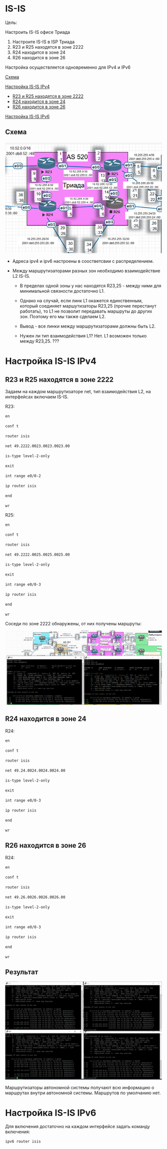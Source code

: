 # IS-IS

Цель:

Настроить IS-IS офисе Триада

1. Настроите IS-IS в ISP Триада
2. R23 и R25 находятся в зоне 2222
3. R24 находится в зоне 24
4. R26 находится в зоне 26

Настройка осуществляется одновременно для IPv4 и IPv6

[Схема](#head0)

[Настройка IS-IS IPv4](#head1)

* [R23 и R25 находятся в зоне 2222](#head2222)
* [R24 находится в зоне 24](#head24)
* [R26 находится в зоне 26](#head26)

[Настройка IS-IS IPv6](#head2)

## <a name="head0"></a>  Схема

![](screenshots/2021-05-07-13-44-43-image.png)

- Адреса ipv4 и ipv6 настроены в соостветсвии с распределением.

- Между маршрутизаторами разных зон необходимо взаимодействие L2 IS-IS.
  
  - В пределах одной зоны у нас находятся R23,25 - между ними для минимальной связности достаточно L1.
  
  - Однако на случай, если линк L1 окажется единственным, который соединяет маршутизаторы R23,25 (прочие перестанут работать), то L1 не позволит передавать маршруты до других зон. Поэтому его мы также сделаем L2.
  
  - Вывод - все линки между маршрутизаторами должны быть L2.
  
  - Нужен ли тип взаимодействия L1? Нет. L1 возможен только между R23,25. ???

# <a name="head1"></a>  Настройка IS-IS IPv4

## <a name="head2222"></a>  R23 и R25 находятся в зоне 2222

Задаем на каждом маршрутизаторе net, тип взаимодействия L2, на интерфейсах включаем IS-IS.

R23:

```
en

conf t

router isis

net 49.2222.0023.0023.0023.00

is-type level-2-only

exit

int range e0/0-2

ip router isis

end

wr 
```

R25:

```
en

conf t

router isis

net 49.2222.0025.0025.0025.00

is-type level-2-only

exit

int range e0/0-3

ip router isis

end

wr 
```

Соседи по зоне 2222 обнаружены, от них получены маршруты:

![](screenshots/2021-05-07-16-07-48-image.png)

## <a name="head24"></a>  R24 находится в зоне 24

R24:

```
en

conf t

router isis

net 49.24.0024.0024.0024.00

is-type level-2-only

exit

int range e0/0-3

ip router isis

end

wr 
```

## <a name="head26"></a>  R26 находится в зоне 26

R24:

```
en

conf t

router isis

net 49.26.0026.0026.0026.00

is-type level-2-only

exit

int range e0/0-3

ip router isis

end

wr 
```

## Результат

![](screenshots/2021-05-07-16-14-44-image.png)

Маршрутизаторы автономной системы получают всю информацию о маршрутах внутри автономной системы. Маршрутов по умолчанию нет.

# <a name="head2"></a>  Настройка IS-IS IPv6

Для включения достаточно на каждом интерфейсе задать команду включения:

```
ipv6 router isis
```
